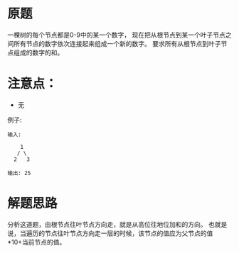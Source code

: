 # 原题
一棵树的每个节点都是0-9中的某一个数字，
现在把从根节点到某一个叶子节点之间所有节点的数字依次连接起来组成一个新的数字。
要求所有从根节点到叶子节点组成的数字的和。

# 注意点：

  - 无

例子:

```
输入:

    1
   / \
  2   3
  
输出: 25
```

# 解题思路
分析这道题，由根节点往叶节点方向走，就是从高位往地位加和的方向。
也就是说，当遍历的节点往叶节点方向走一层的时候，该节点的值应为父节点的值*10+当前节点的值。
